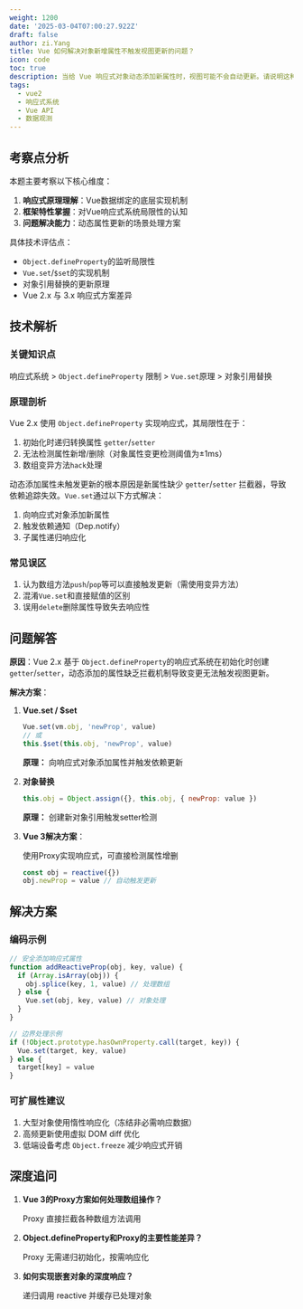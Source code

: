 ```yaml
---
weight: 1200
date: '2025-03-04T07:00:27.922Z'
draft: false
author: zi.Yang
title: Vue 如何解决对象新增属性不触发视图更新的问题？
icon: code
toc: true
description: 当给 Vue 响应式对象动态添加新属性时，视图可能不会自动更新。请说明这种情况的原因，并列举 Vue 提供的解决方案及其实现原理。
tags:
  - vue2
  - 响应式系统
  - Vue API
  - 数据观测
---
```


## 考察点分析

本题主要考察以下核心维度：

1. **响应式原理理解**：Vue数据绑定的底层实现机制
2. **框架特性掌握**：对Vue响应式系统局限性的认知
3. **问题解决能力**：动态属性更新的场景处理方案

具体技术评估点：

- `Object.defineProperty`的监听局限性
- `Vue.set`/`$set`的实现机制
- 对象引用替换的更新原理
- Vue 2.x 与 3.x 响应式方案差异

## 技术解析

### 关键知识点

响应式系统 > `Object.defineProperty` 限制 > `Vue.set`原理 > 对象引用替换

### 原理剖析

Vue 2.x 使用 `Object.defineProperty` 实现响应式，其局限性在于：

1. 初始化时递归转换属性 `getter`/`setter`
2. 无法检测属性新增/删除（对象属性变更检测阈值为±1ms）
3. 数组变异方法`hack`处理

动态添加属性未触发更新的根本原因是新属性缺少 `getter`/`setter` 拦截器，导致依赖追踪失效。`Vue.set`通过以下方式解决：

1. 向响应式对象添加新属性
2. 触发依赖通知（Dep.notify）
3. 子属性递归响应化

### 常见误区

1. 认为数组方法`push`/`pop`等可以直接触发更新（需使用变异方法）
2. 混淆`Vue.set`和直接赋值的区别
3. 误用`delete`删除属性导致失去响应性

## 问题解答

**原因**：Vue 2.x 基于 `Object.defineProperty`的响应式系统在初始化时创建`getter`/`setter`，动态添加的属性缺乏拦截机制导致变更无法触发视图更新。

**解决方案**：

1. **Vue.set / $set**

    ```javascript
    Vue.set(vm.obj, 'newProp', value)
    // 或
    this.$set(this.obj, 'newProp', value)
    ```

    **原理：** 向响应式对象添加属性并触发依赖更新

2. **对象替换**

    ```javascript
    this.obj = Object.assign({}, this.obj, { newProp: value })
    ```

    **原理：** 创建新对象引用触发setter检测

3. **Vue 3解决方案**：

    使用Proxy实现响应式，可直接检测属性增删

    ```javascript
    const obj = reactive({})
    obj.newProp = value // 自动触发更新
    ```

## 解决方案

### 编码示例

```javascript
// 安全添加响应式属性
function addReactiveProp(obj, key, value) {
  if (Array.isArray(obj)) {
    obj.splice(key, 1, value) // 处理数组
  } else {
    Vue.set(obj, key, value) // 对象处理
  }
}

// 边界处理示例
if (!Object.prototype.hasOwnProperty.call(target, key)) {
  Vue.set(target, key, value)
} else {
  target[key] = value
}
```

### 可扩展性建议

1. 大型对象使用惰性响应化（冻结非必需响应数据）
2. 高频更新使用虚拟 DOM diff 优化
3. 低端设备考虑 `Object.freeze` 减少响应式开销

## 深度追问

1. **Vue 3的Proxy方案如何处理数组操作？**

   Proxy 直接拦截各种数组方法调用

2. **Object.defineProperty和Proxy的主要性能差异？**

   Proxy 无需递归初始化，按需响应化

3. **如何实现嵌套对象的深度响应？**

   递归调用 reactive 并缓存已处理对象
